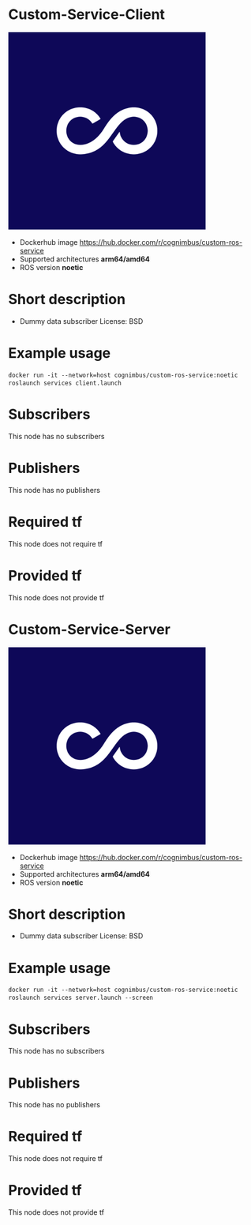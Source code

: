 # Custom-Service-Client

<img src="./custom-service-client/nimbusc.jpg" alt="custom-service-client" width="400"/>

* Dockerhub image https://hub.docker.com/r/cognimbus/custom-ros-service
* Supported architectures <b>arm64/amd64</b>
* ROS version <b>noetic</b>

# Short description
* Dummy data subscriber
License: BSD

# Example usage
```
docker run -it --network=host cognimbus/custom-ros-service:noetic roslaunch services client.launch
```

# Subscribers
This node has no subscribers


# Publishers
This node has no publishers


# Required tf
This node does not require tf


# Provided tf
This node does not provide tf


# Custom-Service-Server

<img src="./custom-service-server/nimbusc.jpg" alt="custom-service-server" width="400"/>

* Dockerhub image https://hub.docker.com/r/cognimbus/custom-ros-service
* Supported architectures <b>arm64/amd64</b>
* ROS version <b>noetic</b>

# Short description
* Dummy data subscriber
License: BSD

# Example usage
```
docker run -it --network=host cognimbus/custom-ros-service:noetic roslaunch services server.launch --screen
```

# Subscribers
This node has no subscribers


# Publishers
This node has no publishers


# Required tf
This node does not require tf


# Provided tf
This node does not provide tf


